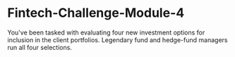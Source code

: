 # Fintech-Challenge-Module-4
You've been tasked with evaluating four new investment options for inclusion in the client portfolios. Legendary fund and hedge-fund managers run all four selections.
